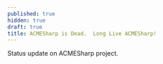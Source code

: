 ```yaml
---
published: true
hidden: true
draft: true
title: ACMESharp is Dead.  Long Live ACMESharp!
---
```

Status update on ACMESharp project.
